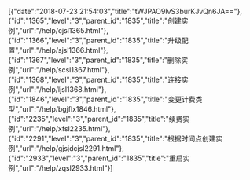 [{"date":"2018-07-23 21:54:03","title":"tWJPAO9lvS3burKJvQn6JA=="},{"id":"1365","level":"3","parent_id":"1835","title":"创建实例","url":"/help/cjsl1365.html"},{"id":"1366","level":"3","parent_id":"1835","title":"升级配置","url":"/help/sjsl1366.html"},{"id":"1367","level":"3","parent_id":"1835","title":"删除实例","url":"/help/scsl1367.html"},{"id":"1368","level":"3","parent_id":"1835","title":"连接实例","url":"/help/ljsl1368.html"},{"id":"1846","level":"3","parent_id":"1835","title":"变更计费类型","url":"/help/bgjflx1846.html"},{"id":"2235","level":"3","parent_id":"1835","title":"续费实例","url":"/help/xfsl2235.html"},{"id":"2291","level":"3","parent_id":"1835","title":"根据时间点创建实例","url":"/help/gjsjdcjsl2291.html"},{"id":"2933","level":"3","parent_id":"1835","title":"重启实例","url":"/help/zqsl2933.html"}]